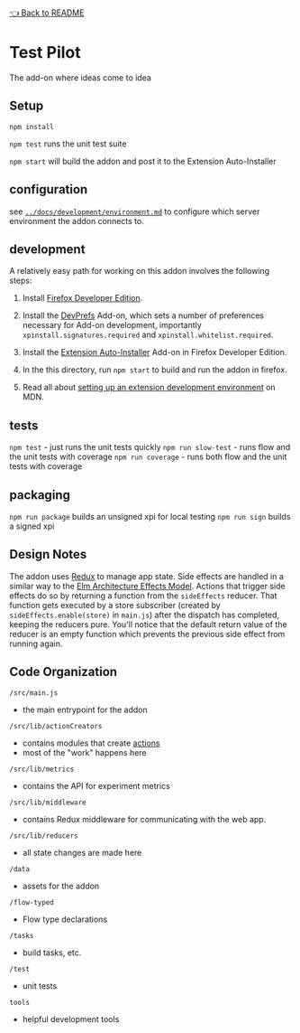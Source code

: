 [👈 Back to README](../README.md)

# Test Pilot
The add-on where ideas come to idea

## Setup

`npm install`

`npm test` runs the unit test suite

`npm start` will build the addon and post it to the Extension Auto-Installer

## configuration

see [`../docs/development/environment.md`](../docs/development/environment.md) to configure which server environment the addon connects to.

## development

A relatively easy path for working on this addon involves the following steps:

1. Install [Firefox Developer Edition][devedition].

1. Install the [DevPrefs][devprefs] Add-on, which sets a number of preferences
   necessary for Add-on development, importantly `xpinstall.signatures.required`
   and `xpinstall.whitelist.required`.

1. Install the [Extension Auto-Installer][autoinstaller] Add-on in Firefox
   Developer Edition.

1. In the this directory, run `npm start` to build and run the addon in
   firefox.

1. Read all about [setting up an extension development
   environment][extensiondev] on MDN.

[devedition]: https://www.mozilla.org/en-US/firefox/developer/
[devprefs]: https://addons.mozilla.org/en-US/firefox/addon/devprefs/
[autoinstaller]: https://addons.mozilla.org/en-US/firefox/addon/autoinstaller/
[extensiondev]: https://developer.mozilla.org/en-US/Add-ons/Setting_up_extension_development_environment
[quickstart]: ../docs/development/quickstart.md

## tests

`npm test` - just runs the unit tests quickly
`npm run slow-test` - runs flow and the unit tests with coverage
`npm run coverage` - runs both flow and the unit tests with coverage

## packaging

`npm run package` builds an unsigned xpi for local testing
`npm run sign` builds a signed xpi

## Design Notes

The addon uses [Redux](http://redux.js.org) to manage app state. Side effects are handled in a similar way to the [Elm Architecture Effects Model](https://guide.elm-lang.org/architecture/effects/). Actions that trigger side effects do so by returning a function from the `sideEffects` reducer. That function gets executed by a store subscriber (created by `sideEffects.enable(store)` in `main.js`) after the dispatch has completed, keeping the reducers pure. You'll notice that the default return value of the reducer is an empty function which prevents the previous side effect from running again.


## Code Organization

`/src/main.js`

- the main entrypoint for the addon

`/src/lib/actionCreators`

- contains modules that create [actions](http://redux.js.org/docs/basics/Actions.html)
- most of the "work" happens here

`/src/lib/metrics`

- contains the API for experiment metrics

`/src/lib/middleware`

- contains Redux middleware for communicating with the web app.

`/src/lib/reducers`

- all state changes are made here

`/data`

- assets for the addon

`/flow-typed`

- Flow type declarations

`/tasks`

- build tasks, etc.

`/test`

- unit tests

`tools`

- helpful development tools
